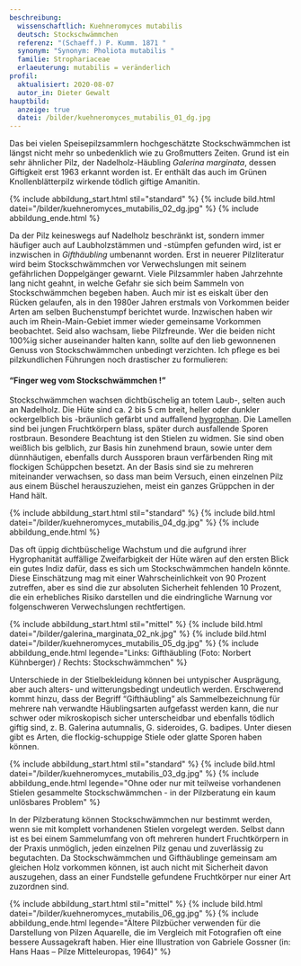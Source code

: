 ```yaml
---
beschreibung:
  wissenschaftlich: Kuehneromyces mutabilis
  deutsch: Stockschwämmchen
  referenz: "(Schaeff.) P. Kumm. 1871 "
  synonym: "Synonym: Pholiota mutabilis "
  familie: Strophariaceae
  erlaeuterung: mutabilis = veränderlich
profil:
  aktualisiert: 2020-08-07
  autor_in: Dieter Gewalt
hauptbild:
  anzeige: true
  datei: /bilder/kuehneromyces_mutabilis_01_dg.jpg
---
```

Das bei vielen Speisepilzsammlern hochgeschätzte Stockschwämmchen ist längst nicht mehr so unbedenklich wie zu Großmutters Zeiten. Grund ist ein sehr ähnlicher Pilz, der Nadelholz-Häubling *Galerina marginata*, dessen Giftigkeit erst 1963 erkannt worden ist. Er enthält das auch im Grünen Knollenblätterpilz wirkende tödlich giftige Amanitin.

{% include abbildung_start.html stil="standard" %}
{% include bild.html datei="/bilder/kuehneromyces_mutabilis_02_dg.jpg" %}
{% include abbildung_ende.html %}

Da der Pilz keineswegs auf Nadelholz beschränkt ist, sondern immer häufiger auch auf Laubholzstämmen und -stümpfen gefunden wird, ist er inzwischen in *Gifthäubling* umbenannt worden. Erst in neuerer Pilzliteratur wird beim Stockschwämmchen vor Verwechslungen mit seinem gefährlichen Doppelgänger gewarnt. Viele Pilzsammler haben Jahrzehnte lang nicht geahnt, in welche Gefahr sie sich beim Sammeln von Stockschwämmchen begeben haben. Auch mir ist es eiskalt über den Rücken gelaufen, als in den 1980er Jahren erstmals von Vorkommen beider Arten am selben Buchenstumpf berichtet wurde. Inzwischen haben wir auch im Rhein-Main-Gebiet immer wieder gemeinsame Vorkommen beobachtet. Seid also wachsam, liebe Pilzfreunde. Wer die beiden nicht 100%ig sicher auseinander halten kann, sollte auf den lieb gewonnenen Genuss von Stockschwämmchen unbedingt verzichten. Ich pflege es bei pilzkundlichen Führungen noch drastischer zu formulieren:

#### “Finger weg vom Stockschwämmchen !”

Stockschwämmchen wachsen dichtbüschelig an totem Laub-, selten auch an Nadelholz. Die Hüte sind ca. 2 bis 5 cm breit, heller oder dunkler ockergelblich bis -bräunlich gefärbt und auffallend [hygrophan](hygrophan "Glossar"). Die Lamellen sind bei jungen Fruchtkörpern blass, später durch ausfallende Sporen rostbraun. Besondere Beachtung ist den Stielen zu widmen. Sie sind oben weißlich bis gelblich, zur Basis hin zunehmend braun, sowie unter dem dünnhäutigen, ebenfalls durch Aussporen braun verfärbenden Ring mit flockigen Schüppchen besetzt. An der Basis sind sie zu mehreren miteinander verwachsen, so dass man beim Versuch, einen einzelnen Pilz aus einem Büschel herauszuziehen, meist ein ganzes Grüppchen in der Hand hält.

{% include abbildung_start.html stil="standard" %}
{% include bild.html datei="/bilder/kuehneromyces_mutabilis_04_dg.jpg" %}
{% include abbildung_ende.html %}

Das oft üppig dichtbüschelige Wachstum und die aufgrund ihrer Hygrophanität auffällige Zweifarbigkeit der Hüte wären auf den ersten Blick ein gutes Indiz dafür, dass es sich um Stockschwämmchen handeln könnte. Diese Einschätzung mag mit einer Wahrscheinlichkeit von 90 Prozent zutreffen, aber es sind die zur absoluten Sicherheit fehlenden 10 Prozent, die ein erhebliches Risiko darstellen und die eindringliche Warnung vor folgenschweren Verwechslungen rechtfertigen.

{% include abbildung_start.html stil="mittel" %}
{% include bild.html datei="/bilder/galerina_marginata_02_nk.jpg" %}
{% include bild.html datei="/bilder/kuehneromyces_mutabilis_05_dg.jpg" %}
{% include abbildung_ende.html legende="Links: Gifthäubling (Foto: Norbert Kühnberger)   /  Rechts: Stockschwämmchen" %}

Unterschiede in der Stielbekleidung können bei untypischer Ausprägung, aber auch alters- und witterungsbedingt undeutlich werden. Erschwerend kommt hinzu, dass der Begriff “Gifthäubling” als Sammelbezeichnung für mehrere nah verwandte Häublingsarten aufgefasst werden kann, die nur schwer oder mikroskopisch sicher unterscheidbar und ebenfalls tödlich giftig sind, z. B. Galerina autumnalis, G. sideroides, G. badipes. Unter diesen gibt es Arten, die flockig-schuppige Stiele oder glatte Sporen haben können.

{% include abbildung_start.html stil="standard" %}
{% include bild.html datei="/bilder/kuehneromyces_mutabilis_03_dg.jpg" %}
{% include abbildung_ende.html legende="Ohne oder nur mit teilweise vorhandenen Stielen gesammelte Stockschwämmchen - in der Pilzberatung ein kaum unlösbares Problem" %}

In der Pilzberatung können Stockschwämmchen nur bestimmt werden, wenn sie mit komplett vorhandenen Stielen vorgelegt werden. Selbst dann ist es bei einem Sammelumfang von oft mehreren hundert Fruchtkörpern in der Praxis unmöglich, jeden einzelnen Pilz genau und zuverlässig zu begutachten. Da Stockschwämmchen und Gifthäublinge gemeinsam am gleichen Holz vorkommen können, ist auch nicht mit Sicherheit davon auszugehen, dass an einer Fundstelle gefundene Fruchtkörper nur einer Art zuzordnen sind.

{% include abbildung_start.html stil="mittel" %}
{% include bild.html datei="/bilder/kuehneromyces_mutabilis_06_gg.jpg" %}
{% include abbildung_ende.html legende="Ältere Pilzbücher verwenden für die Darstellung von Pilzen Aquarelle, die im Vergleich mit Fotografien oft eine bessere Aussagekraft haben. Hier eine Illustration von Gabriele Gossner (in: Hans Haas – Pilze Mitteleuropas, 1964)" %}